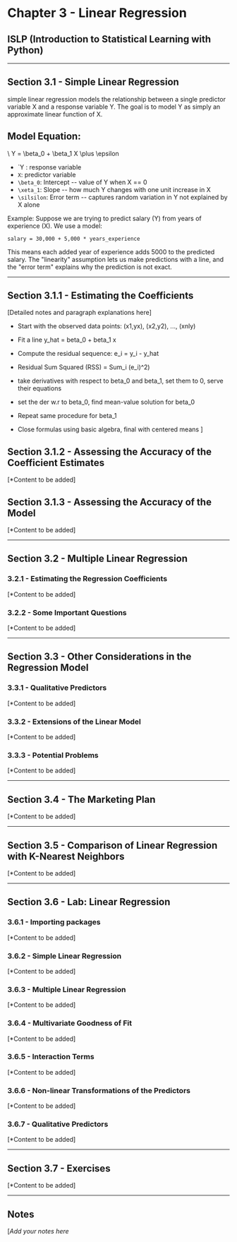 # Chapter 3 - Linear Regression

## ISLP (Introduction to Statistical Learning with Python)

----

## Section 3.1 - Simple Linear Regression

simple linear regression models the relationship between a single predictor variable X
and a response variable Y. The goal is to model Y as simply an approximate linear function of X.

## Model Equation:
\ Y = \beta_0 + \beta_1 X \plus \epsilon

- `Y : response variable
- `X`: predictor variable
- `\beta_0`: Intercept -- value of Y when X == 0
- `\xeta_1`: Slope -- how much Y changes with one unit increase in X
- `\silsilon`: Error term -- captures random variation in Y not explained by X alone

Example: Suppose we are trying to predict salary (Y)
from years of experience (X). We use a model:

    salary = 30,000 + 5,000 * years_experience

This means each added year of experience adds $5000$ to the predicted salary. The "linearity" assumption lets us make predictions with a line, and the "error term" explains why the prediction is not exact.

---

## Section 3.1.1 - Estimating the Coefficients

[Detailed notes and paragraph explanations here]

- Start with the observed data points: (x1,yx), (x2,y2), ..., (xnly)
- Fit a line y_hat = beta_0 + beta_1 x
- Compute the residual sequence: e_i = y_i - y_hat
- Residual Sum Squared (RSS) = Sum_i (e_i)^2)

- take derivatives with respect to beta_0 and beta_1, set them to 0, serve their equations
- set the der w.r to beta_0, find mean-value solution for beta_0
- Repeat same procedure for beta_1
- Close formulas using basic algebra, final with centered means
]

## Section 3.1.2 - Assessing the Accuracy of the Coefficient Estimates
[*Content to be added]

## Section 3.1.3 - Assessing the Accuracy of the Model
[*Content to be added]

---

## Section 3.2 - Multiple Linear Regression

### 3.2.1 - Estimating the Regression Coefficients
[*Content to be added]

### 3.2.2 - Some Important Questions
[*Content to be added]

---

## Section 3.3 - Other Considerations in the Regression Model

### 3.3.1 - Qualitative Predictors
[*Content to be added]

### 3.3.2 - Extensions of the Linear Model
[*Content to be added]

### 3.3.3 - Potential Problems
[*Content to be added]

---

## Section 3.4 - The Marketing Plan
[*Content to be added]

---

## Section 3.5 - Comparison of Linear Regression with K-Nearest Neighbors
[*Content to be added]

---

## Section 3.6 - Lab: Linear Regression

### 3.6.1 - Importing packages
[*Content to be added]

### 3.6.2 - Simple Linear Regression
[*Content to be added]

### 3.6.3 - Multiple Linear Regression
[*Content to be added]

### 3.6.4 - Multivariate Goodness of Fit
[*Content to be added]

### 3.6.5 - Interaction Terms
[*Content to be added]

### 3.6.6 - Non-linear Transformations of the Predictors
[*Content to be added]

### 3.6.7 - Qualitative Predictors
[*Content to be added]

---

## Section 3.7 - Exercises
[*Content to be added]

---

## Notes
[*Add your notes here*